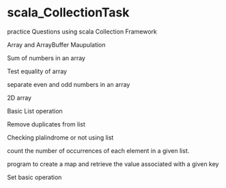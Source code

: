 # scala_CollectionTask
practice Questions using scala Collection Framework

Array and ArrayBuffer Maupulation

Sum of numbers in an array

Test equality of array

separate even and odd numbers in an array

2D array

Basic List operation 

Remove duplicates from list

Checking plalindrome or not using list

count the number of occurrences of each element in a given list.

program to create a map and retrieve the value associated with a given key

Set basic operation
